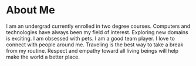 # About Me
I am an undergrad currently enrolled in two degree courses.
Computers and technologies have always been my field of interest. Exploring new domains is exciting.
I am obsessed with pets.
I am a good team player. I love to connect with people around me. Traveling is the best way to take a break from my routine.
Respect and empathy toward all living beings will help make the world a better place.


<!--
**hkcs1206/hkcs1206** is a ✨ _special_ ✨ repository because its `README.md` (this file) appears on your GitHub profile.

Here are some ideas to get you started:

- 🔭 I’m currently working on ...
- 🌱 I’m currently learning ...
- 👯 I’m looking to collaborate on ...
- 🤔 I’m looking for help with ...
- 💬 Ask me about ...
- 📫 How to reach me: ...
- 😄 Pronouns: ...
- ⚡ Fun fact: ...
-->



